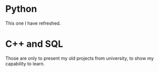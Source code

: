 # Python

This one I have refreshed.

# C++ and SQL

Those are only to present my old projects from university, to show my capability to learn.
